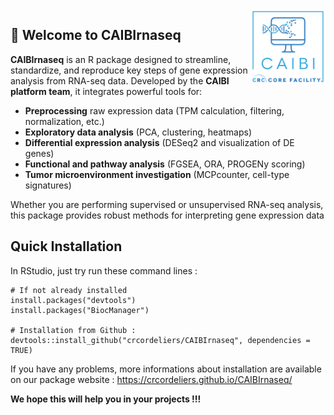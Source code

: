 <img src="man/figures/CAIBI.png" align="right" alt="" width="120" />

## 🎯 Welcome to CAIBIrnaseq 

**CAIBIrnaseq** is an R package designed to streamline, standardize, and reproduce key steps of gene expression analysis from RNA-seq data. Developed by the **CAIBI platform team**, it integrates powerful tools for:

- **Preprocessing** raw expression data (TPM calculation, filtering, normalization, etc.)
- **Exploratory data analysis** (PCA, clustering, heatmaps)
- **Differential expression analysis** (DESeq2 and visualization of DE genes)
- **Functional and pathway analysis** (FGSEA, ORA, PROGENy scoring)
- **Tumor microenvironment investigation** (MCPcounter, cell-type signatures)

Whether you are performing supervised or unsupervised RNA-seq analysis, this package provides robust methods for interpreting gene expression data


## Quick Installation

In RStudio, just try run these command lines :

```
# If not already installed
install.packages("devtools")
install.packages("BiocManager")

# Installation from Github : 
devtools::install_github("crcordeliers/CAIBIrnaseq", dependencies = TRUE)
```

If you have any problems, more informations about installation are available on our package website : 
https://crcordeliers.github.io/CAIBIrnaseq/

**We hope this will help you in your projects !!!**



